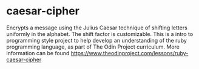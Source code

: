 # caesar-cipher

Encrypts a message using the Julius Caesar technique of shifting letters uniformly in the alphabet. The shift factor is customizable. This is a intro to programming style project to help develop an understanding of the ruby programming language, as part of The Odin Project curriculum. More information can be found https://www.theodinproject.com/lessons/ruby-caesar-cipher
